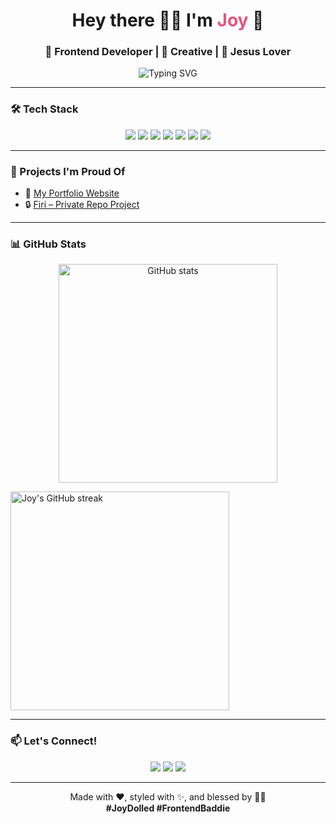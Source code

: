 <h1 align="center">
  Hey there 👋🏽 I'm <span style="color:#e75480">Joy</span> 💖
</h1>

<h3 align="center">
  🌟 Frontend Developer | 🎨 Creative | 💒 Jesus Lover
</h3>

<p align="center">
  <img src="https://readme-typing-svg.demolab.com?font=Fira+Code&weight=500&size=24&pause=1000&center=true&vCenter=true&width=435&lines=I+build+beautiful+UIs;I+love+clean+code+%26+creative+designs;Always+learning+and+evolving" alt="Typing SVG" />
</p>

---

### 🛠️ Tech Stack

<p align="center">
  <img src="https://img.shields.io/badge/HTML5-E34F26?style=for-the-badge&logo=html5&logoColor=white" />
  <img src="https://img.shields.io/badge/CSS3-1572B6?style=for-the-badge&logo=css3&logoColor=white" />
  <img src="https://img.shields.io/badge/JavaScript-F7DF1E?style=for-the-badge&logo=javascript&logoColor=black" />
  <img src="https://img.shields.io/badge/Tailwind-38B2AC?style=for-the-badge&logo=tailwind-css&logoColor=white" />
  <img src="https://img.shields.io/badge/Bootstrap-563D7C?style=for-the-badge&logo=bootstrap&logoColor=white" />
  <img src="https://img.shields.io/badge/React-20232A?style=for-the-badge&logo=react&logoColor=61DAFB" />
  <img src="https://img.shields.io/badge/Next.js-black?style=for-the-badge&logo=next.js&logoColor=white" />
</p>

---

### 🌟 Projects I'm Proud Of

- 🔗 [My Portfolio Website](https://github.com/joy-chukwu/portfolio)
- 🔒 [Firi – Private Repo Project](#)

---

### 📊 GitHub Stats

<p align="center">
  <img 
    src="https://github-readme-stats.vercel.app/api?username=joy-chukwu&show_icons=true&theme=default&hide_title=true&hide_border=true&include_all_commits=true&count_private=true"
    width="350"
    alt="GitHub stats"
  />
</p>

  <img 
    src="https://github-readme-streak-stats.herokuapp.com?user=joy-chukwu&theme=vue&hide_border=true&background=FFFFFF00&dates=555&ring=9c88ff&fire=ff6b81&currStreakLabel=9c88ff"
    width="350" 
    alt="Joy's GitHub streak"
  />
</p>

---

### 📫 Let's Connect!

<p align="center">
  <a href="https://www.instagram.com/joyy.ck/"><img src="https://img.shields.io/badge/Instagram-E4405F?style=for-the-badge&logo=instagram&logoColor=white" /></a>
  <a href="https://linkedin.com/in/joy-chukwu-ng"><img src="https://img.shields.io/badge/LinkedIn-0077B5?style=for-the-badge&logo=linkedin&logoColor=white" /></a>
  <a href="mailto:joychukwu10@gmail.com"><img src="https://img.shields.io/badge/Gmail-D14836?style=for-the-badge&logo=gmail&logoColor=white" /></a>
</p>

---

<p align="center">
  Made with ❤️, styled with ✨, and blessed by 🙏🏽<br />
  <strong>#JoyDolled #FrontendBaddie</strong>
</p>

